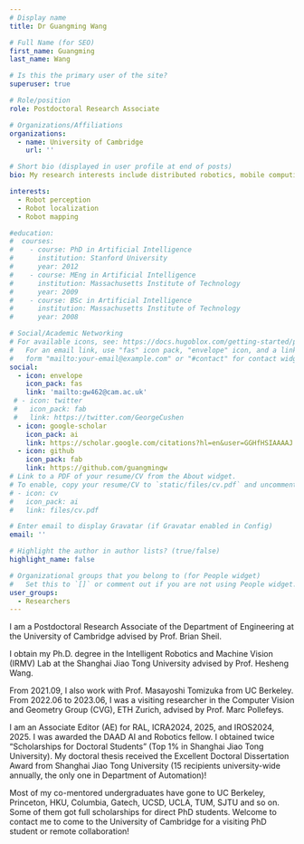```yaml
---
# Display name
title: Dr Guangming Wang

# Full Name (for SEO)
first_name: Guangming
last_name: Wang

# Is this the primary user of the site?
superuser: true

# Role/position
role: Postdoctoral Research Associate

# Organizations/Affiliations
organizations:
  - name: University of Cambridge
    url: ''

# Short bio (displayed in user profile at end of posts)
bio: My research interests include distributed robotics, mobile computing and programmable matter.

interests:
  - Robot perception
  - Robot localization
  - Robot mapping

#education:
#  courses:
#    - course: PhD in Artificial Intelligence
#      institution: Stanford University
#      year: 2012
#    - course: MEng in Artificial Intelligence
#      institution: Massachusetts Institute of Technology
#      year: 2009
#    - course: BSc in Artificial Intelligence
#      institution: Massachusetts Institute of Technology
#      year: 2008

# Social/Academic Networking
# For available icons, see: https://docs.hugoblox.com/getting-started/page-builder/#icons
#   For an email link, use "fas" icon pack, "envelope" icon, and a link in the
#   form "mailto:your-email@example.com" or "#contact" for contact widget.
social:
  - icon: envelope
    icon_pack: fas
    link: 'mailto:gw462@cam.ac.uk'
 # - icon: twitter
 #   icon_pack: fab
 #   link: https://twitter.com/GeorgeCushen
  - icon: google-scholar
    icon_pack: ai
    link: https://scholar.google.com/citations?hl=en&user=GGHfHSIAAAAJ
  - icon: github
    icon_pack: fab
    link: https://github.com/guangmingw
# Link to a PDF of your resume/CV from the About widget.
# To enable, copy your resume/CV to `static/files/cv.pdf` and uncomment the lines below.
# - icon: cv
#   icon_pack: ai
#   link: files/cv.pdf

# Enter email to display Gravatar (if Gravatar enabled in Config)
email: ''

# Highlight the author in author lists? (true/false)
highlight_name: false

# Organizational groups that you belong to (for People widget)
#   Set this to `[]` or comment out if you are not using People widget.
user_groups:
  - Researchers
---
```


I am a Postdoctoral Research Associate of the Department of Engineering at the University of Cambridge advised by Prof. Brian Sheil.

I obtain my Ph.D. degree in the Intelligent Robotics and Machine Vision (IRMV) Lab at the Shanghai Jiao Tong University advised by Prof. Hesheng Wang.

From 2021.09, I also work with Prof. Masayoshi Tomizuka from UC Berkeley. From 2022.06 to 2023.06, I was a visiting researcher in the Computer Vision and Geometry Group (CVG), ETH Zurich, advised by Prof. Marc Pollefeys.

I am an Associate Editor (AE) for RAL, ICRA2024, 2025, and IROS2024, 2025. I was awarded the DAAD AI and Robotics fellow. I obtained twice “Scholarships for Doctoral Students” (Top 1% in Shanghai Jiao Tong University). My doctoral thesis received the Excellent Doctoral Dissertation Award from Shanghai Jiao Tong University (15 recipients university-wide annually, the only one in Department of Automation)!

Most of my co-mentored undergraduates have gone to UC Berkeley, Princeton, HKU, Columbia, Gatech, UCSD, UCLA, TUM, SJTU and so on. Some of them got full scholarships for direct PhD students. Welcome to contact me to come to the University of Cambridge for a visiting PhD student or remote collaboration!
